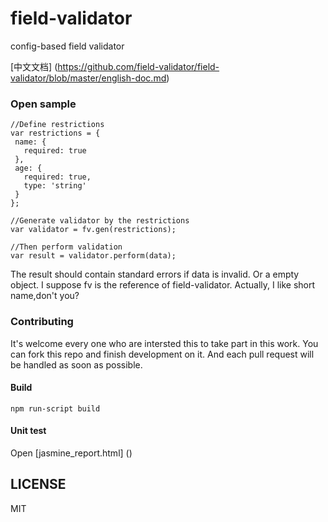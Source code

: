 # field-validator
config-based field validator

[中文文档] (https://github.com/field-validator/field-validator/blob/master/english-doc.md)

### Open sample

 ```
//Define restrictions
var restrictions = {
  name: {
    required: true
  },
  age: {
    required: true,
    type: 'string'
  }
};

//Generate validator by the restrictions
var validator = fv.gen(restrictions);

//Then perform validation
var result = validator.perform(data);

```

The result should contain standard errors if data is invalid. Or a empty object.
I suppose fv is the reference of field-validator. Actually, I like short name,don't you?

### Contributing

It's welcome every one who are intersted this to take part in this work. You can fork this repo and finish development on it. And each pull request will be handled as soon as possible.

#### Build
```
npm run-script build
```

#### Unit test
Open [jasmine_report.html] ()

## LICENSE

MIT
